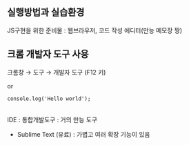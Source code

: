 ## 실행방법과 실습환경
JS구현을 위한 준비물 : 웹브라우저, 코드 작성 에디터(만능 메모장 짱)  

## 크롬 개발자 도구 사용
크롬창 → 도구 → 개발자 도구 (F12 키)  

or
```
console.log('Hello world');
```
<br>
IDE : 통합개발도구 : 거의 만능 도구  

- Sublime Text (유료) : 가볍고 여러 확장 기능이 있음
